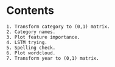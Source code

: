 # Contents
    1. Transform category to (0,1) matrix.
    2. Category names.
    3. Plot feature importance.
    4. LSTM trying.
    5. Spelling check.
    6. Plot wordcloud.
    7. Transform year to (0,1) matrix.
